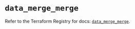 # `data_merge_merge`

Refer to the Terraform Registry for docs: [`data_merge_merge`](https://registry.terraform.io/providers/lukecarrier/merge/0.1.1/docs/data-sources/merge).

